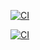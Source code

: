 [![CI](https://github.com/Juliojld12/iwvg-devops-lozano-julioj/actions/workflows/continuous-integration.yml/badge.svg)](https://github.com/Juliojld12/iwvg-devops-lozano-julioj/actions/workflows/continuous-integration.yml)

[![CI](https://github.com/Juliojld12/iwvg-devops-lozano-julioj/actions/workflows/continuous-integration.yml/badge.svg)](https://github.com/Juliojld12/iwvg-devops-lozano-julioj/actions/workflows/continuous-integration.yml)